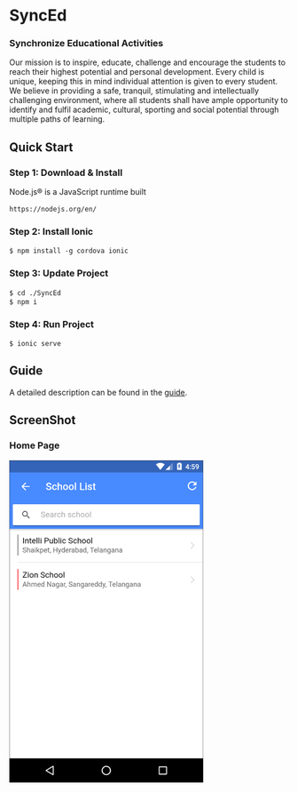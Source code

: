 # SyncEd

### Synchronize Educational Activities

Our mission is to inspire, educate, challenge and encourage the students to reach their highest potential and personal development. Every child is unique, keeping this in mind individual attention is given to every student. We believe in providing a safe, tranquil, stimulating and intellectually challenging environment, where all students shall have ample opportunity to identify and fulfil academic, cultural, sporting and social potential through multiple paths of learning.

## Quick Start

### Step 1: Download & Install
Node.js® is a JavaScript runtime built

    https://nodejs.org/en/

### Step 2: Install Ionic

    $ npm install -g cordova ionic

### Step 3: Update Project

    $ cd ./SyncEd
    $ npm i

### Step 4: Run Project

    $ ionic serve

## Guide

A detailed description can be found in the [guide](https://ionicframework.com/getting-started).

## ScreenShot

### Home Page
<img src="github-images/school-list.png" alt="Home Page" width="350px" height="580px">
